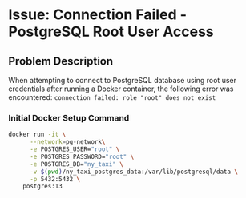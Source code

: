 # Issue: Connection Failed - PostgreSQL Root User Access

## Problem Description
When attempting to connect to PostgreSQL database using root user credentials after running a Docker container, the following error was encountered:
```connection failed: role "root" does not exist```

### Initial Docker Setup Command
```bash
docker run -it \
      --network=pg-network\
      -e POSTGRES_USER="root" \
      -e POSTGRES_PASSWORD="root" \
      -e POSTGRES_DB="ny_taxi" \
      -v $(pwd)/ny_taxi_postgres_data:/var/lib/postgresql/data \
      -p 5432:5432 \
    postgres:13


